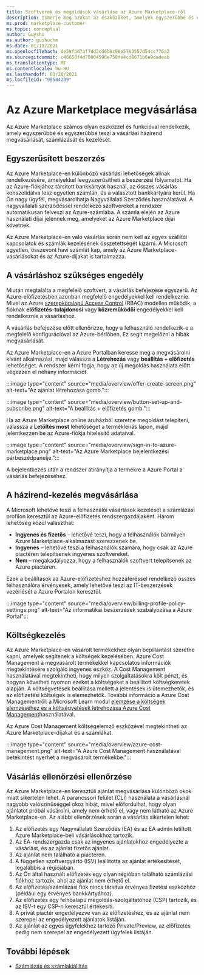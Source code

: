 ```yaml
---
title: Szoftverek és megoldások vásárlása az Azure Marketplace-ről
description: Ismerje meg azokat az eszközöket, amelyek egyszerűbbé és egyszerűbbé teszik a szoftverek vásárlását és felügyeletét az Azure Marketplace-en.
ms.prod: marketplace-customer
ms.topic: conceptual
author: Guyshu
ms.author: gushuchm
ms.date: 01/18/2021
ms.openlocfilehash: de58fad7af7dd2cd6b8c98e5763557d54cc776a2
ms.sourcegitcommit: c46658f4d70004596e758fe4cd8671b6e9dadeab
ms.translationtype: MT
ms.contentlocale: hu-HU
ms.lasthandoff: 01/20/2021
ms.locfileid: "98584209"
---
```

# <a name="azure-marketplace-purchasing"></a>Az Azure Marketplace megvásárlása

Az Azure Marketplace számos olyan eszközzel és funkcióval rendelkezik, amely egyszerűbbé és egyszerűbbé teszi a vásárlási házirend megvásárlását, számlázását és kezelését.

## <a name="simplified-procurement"></a>Egyszerűsített beszerzés

Az Azure Marketplace-en különböző vásárlási lehetőségek állnak rendelkezésére, amelyekkel leegyszerűsítheti a beszerzési folyamatot. Ha az Azure-fiókjához társított bankkártyát használ, az összes vásárlás konszolidálva lesz egyetlen számlán, és a választott bankkártyára kerül. Ha Ön nagy ügyfél, megvásárolhatja Nagyvállalati Szerződés használatával. A nagyvállalati szerződéssel rendelkező szoftvereket a rendszer automatikusan felveszi az Azure-számlába. A számla elején az Azure használati díjai jelennek meg, amelyeket az Azure Marketplace díjai követnek.

Az Azure Marketplace-en való vásárlás során nem kell az egyes szállítói kapcsolatok és számlák kezelésének összetettségét kizárni. A Microsoft egyetlen, összevont havi számlát kap, amely az Azure Marketplace-vásárlásokat és az Azure-díjakat is tartalmazza.

## <a name="permission-to-purchase"></a>A vásárláshoz szükséges engedély

Miután megtalálta a megfelelő szoftvert, a vásárlás befejezése egyszerű. Az Azure-előfizetésben azonban megfelelő engedélyekkel kell rendelkeznie. Mivel az Azure [szerepköralapú Access Control](/azure/role-based-access-control/overview) (RBAC) modellen működik, a fióknak **előfizetés-tulajdonosi** vagy **közreműködői** engedélyekkel kell rendelkeznie a vásárláshoz.

A vásárlás befejezése előtt ellenőrizze, hogy a felhasználó rendelkezik-e a megfelelő konfigurációval az Azure-bérlőben. Ez segít megelőzni a hibák megvásárlását.

Az Azure Marketplace-en a Azure Portalban keresse meg a megvásárolni kívánt alkalmazást, majd válassza a **Létrehozás** vagy **beállítás + előfizetés** lehetőséget. A rendszer kérni fogja, hogy az új megoldás használata előtt végezzen el néhány információt.

:::image type="content" source="media/overview/offer-create-screen.png" alt-text="Az ajánlat létrehozása gomb.":::

:::image type="content" source="media/overview/button-set-up-and-subscribe.png" alt-text="A beállítás + előfizetés gomb.":::

Ha az Azure Marketplace online áruházból szeretne megoldást telepíteni, válassza a **Letöltés most** lehetőséget a termékleírás lapon, majd jelentkezzen be az Azure-fiókja hitelesítő adataival.

:::image type="content" source="media/overview/sign-in-to-azure-marketplace.png" alt-text="Az Azure Marketplace bejelentkezési párbeszédpanelje.":::

A bejelentkezés után a rendszer átirányítja a termékre a Azure Portal a vásárlás befejezéséhez.

## <a name="purchase-policy-management"></a>A házirend-kezelés megvásárlása

A Microsoft lehetővé teszi a felhasználói vásárlások kezelését a számlázási profilon keresztül az Azure-előfizetés rendszergazdájaként. Három lehetőség közül választhat:

- **Ingyenes és fizetős** – lehetővé teszi, hogy a felhasználók bármilyen Azure Marketplace-alkalmazást szerezzenek be.
- **Ingyenes** – lehetővé teszi a felhasználók számára, hogy csak az Azure piactéren telepítsenek ingyenes szoftvereket.
- **Nem** – megakadályozza, hogy a felhasználók szoftvert telepítsenek az Azure piactéren.

Ezek a beállítások az Azure-előfizetéshez hozzáféréssel rendelkező összes felhasználóra érvényesek, amely lehetővé teszi az IT-beszerzések vezérlését a Azure Portalon keresztül.

:::image type="content" source="media/overview/billing-profile-policy-settings.png" alt-text="Az informatikai beszerzések szabályozása a Azure Portal":::

## <a name="cost-management"></a>Költségkezelés

Az Azure Marketplace-en vásárolt termékekhez olyan bepillantást szeretne kapni, amelyek segítenek a költségek kezelésében. Azure Cost Management a megvásárolt termékekkel kapcsolatos információk megtekintésére szolgáló ingyenes eszköz. A Cost Management használatával megtekintheti, hogy milyen szolgáltatásokra költ pénzt, és hogyan követheti nyomon ezeket a költségeket a beállított költségkeretek alapján. A költségvetések beállítása mellett a jelentések is ütemezhetők, és az előfizetési költségek is elemezhetők. További információ a Azure Cost Managementről: a Microsoft Learn modul [elemzése a költségek elemzéséhez és a költségvetések létrehozása Azure Cost Management](/learn/modules/analyze-costs-create-budgets-azure-cost-management/)használatával.

Az Azure Cost Management költségelemző eszközével megtekintheti az Azure Marketplace-díjakat és a számlákat.

:::image type="content" source="media/overview/azure-cost-management.png" alt-text="A Azure Cost Management használatával betekintést nyerhet a megvásárolt termékekbe.":::

## <a name="purchase-validation-checks"></a>Vásárlás ellenőrzési ellenőrzése

Az Azure Marketplace-en keresztüli ajánlat megvásárlása különböző okok miatt sikertelen lehet. A parancssori felület (CLI) használata a vásárlásnál nagyobb valószínűséggel okoz hibát, mivel előfordulhat, hogy olyan ajánlatot próbál vásárolni, amely nem érhető el, vagy nem látható az Azure Marketplace-en. Az alábbi ellenőrzések során a vásárlás sikertelen lehet:

1. Az előfizetés egy Nagyvállalati Szerződés (EA) és az EA admin letiltott Azure Marketplace-beli vásárlásokhoz tartozik.
1. Az EA-rendszergazda csak az ingyenes ajánlatokhoz engedélyezte a vásárlást, és az ajánlat fizetős ajánlat.
1. Az ajánlat nem található a piactéren.
1. A független szoftvergyártó (ISV) leállította az ajánlat értékesítését, legalábbis a régiójában.
1. Az Ön által használt előfizetés egy olyan régióban található számlázási fiókhoz tartozik, ahol az ajánlat nem érhető el.
1. Az előfizetés/számlázási fiók nincs társítva érvényes fizetési eszközhöz (például egy érvényes bankkártyához).
1. Az előfizetés egy felhőalapú megoldás-szolgáltatóhoz (CSP) tartozik, és az ISV-t egy CSP-n keresztül értékesíti.
1. A privát piactér engedélyezve van az előfizetéshez, és az ajánlat nem szerepel az engedélyezett ajánlatok listáján.
1. Az ajánlat az egyes ügyfelekhez tartozó Private/Preview, az előfizetés pedig nem szerepel az engedélyezett ügyfelek listáján.

## <a name="next-steps"></a>További lépések

- [Számlázás és számlakiállítás](billing-invoicing.md)